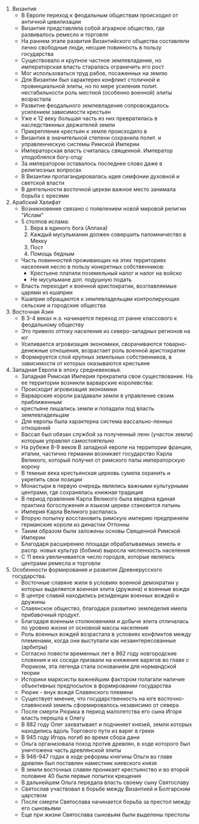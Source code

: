 1. Византия
	- В Европе переход к феодальным обществам происходил от античной цивилизации
	- Византия представляла собой аграрное общество, где развивалось ремесло и торговля
	- На раннем этапе развития Византийского общества составляли лично свободные люди, несшие повинность в пользу государства
	- Существовало и крупное частное землевладение, но императорская власть старалась ограничить его рост
	- Мог использоваться труд рабов, посаженных на землю
	- Для Византии был характерен конфликт столичной и провинциальной элиты, но по мере усиления полит. нестабильности роль местной (особенно военной) элиты возрастала
	- Развитие феодального землевладения сопровождалось усилением зависимости крестьян
	- Уже к 12 веку большая часть из них превратилась в наследственных держателей земли
	- Прикрепление крестьян к земле происходило в 
	- Византия в значительной степени сохранила полит. и управленческую системы Римской Империи
	- Императорская власть считалась священной. Император уподоблялся богу-отцу
	- За императором оставалось последнее слово даже в религиозных вопросах
	- В Византии пропагандировалась идея симфонии духовной и светской власти
	- В деятельности восточной церкви важное место занимала борьба с ересями
2. Арабский Халифат
	- Возникновение связано с появлением новой мировой религии "Ислам"
	- 5 столпов ислама:
		1. Вера в единого бога (Аллаха)
		2. Каждый мусульманин должен совершить паломничество в Мекку
		3. Пост
		4. Помощь бедным
	- Часть повинностей проживающих на этих территориях населения несло в пользу конкретных собственников:
		- Крестьяне платили поземельный налог и налог на войско
		- Не мусульмане доп. подушную подать
	- Власть переходит к военной аристократии, возглавляемые царями из кшаприи
	- Кшаприи обращаются к землевладельцам контролирующих сельские и городские общества 
3. Восточная Азия
	- В 3-4 веках н.э. начинается переход от ранне классового к феодальному обществу
	- Это привело оттоку населения из северо-западных регионов на юг
	- Усиливается агровизация экономики, сворачиваются товарно-денежные отношения, возрастает роль военной аристократии
	- Формируется слой крупных земельных собственников, в зависимости от которых оказываются крестьяне
4. Западная Европа в эпоху средневековья.
	- Западная Римская Империя прекратила свое существование. На ее территории возникли варварские королевства: 
	- Происходит агровизация экономики
	- Варварские короли раздавали земли в управление своим приближенным
	- крестьяне лишались земли и попадали под власть землевладельцам
	- Для европы была характерна система вассально-ленных отношений
	- Вассал был обязан службой за полученный ленн (участок земли) которым управлял самостоятельно
	- На рубеже 8-9 веков В западной европе на территории франции, италии, частично германии возникает государство Карла Великого, который получил от римского папы императорскую корону
	- В темные века крестьянская церковь сумела охранить и укрепить свои позиции
	- Монастыри в первую очередь являлись важными культурными центрами, где сохранялась книжная традиция
	- В период правления Карла Великого была введена единая практика богослужения и языком церкви становится латынь
	- Империя Карла Великого распалась
	- Вторую попытку восстановить римскую империю предприняли германские короли из династии Оттонны
	- Таким образом были заложены основы Священной Римской Империи
	- Благодаря расширению площади обрабатываемых земель и распр. новых культур (бобики) выросла численность населения
	- С 11 века увеличивается число городов, которые являлись центрами ремесла и торговли
5. Особенности формирования и развития Древнерусского государства. 
	- Восточные славяне жили в условиях военной демократии у которых выделяется военная элита (дружина) и военные вожди
	- В центре славий находились резиденции военных вождей и дружины
	- Славянское общество, благодаря развитию земледелия имела прибавочный продукт.
	- Благодаря военным столкновениям и добыче элита отличалась по уровню жизни от основной массы населения
	- Роль военных вождей возрастала в условиях конфликтов между племенами, когда они выступали как незаинтересованные (арбитры)
	- Согласно повести временных лет в 862 году новгородские словения и их соседи призвали на княжение варягов во главе с Рюриком, эта легенда стала основанием для нормандской теории
	- Историки марксисты важнейшим фактором полагали наличие объективных предпосылок в формировании государства
	- Рюрик - внук вождя Славянского племени 
	- Существует мнение, что государственность на юге восточно-славянский земель сформировалось независимо от севера
	- После смерти Рюрика в период малолетства его сына Игоря власть перешла к Олегу
	- В 882 году Олег захватывает и подчиняет князей, земли которых находились вдоль Торгового пути из варяг в греки
	- В 945 году Игорь погиб во время сбора дани
	- Ольга организовала поход против древлян, в ходе которого был уничтожена часть древлянской элиты 
	- В 946-947 годах в ходе реформы княгины Ольги во главе древлян был поставлен наместник киевского князя
	- В земли восточных славян проникает крестьянство и во второй половине 40 были первые попытки крещения
	- В дальнейшем Ольга передала власть своему сыну Святославу
	- Святослав участвовал в борьбе между Византией и Болгарским царством
	- После смерти Святослава начинается борьба за престол между его сыновьями
	- Еще при жизни Святослава сыновьям были выделены престолы